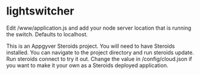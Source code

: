 lightswitcher
=============

Edit /www/application.js and add your node server location that is running the switch. Defaults to localhost.

This is an Appgyver Steroids project. You will need to have Steroids installed. You can navigate to the project directory and run steroids update. Run steroids connect to try it out. Change the value in /config/cloud.json if you want to make it your own as a Steroids deployed application.